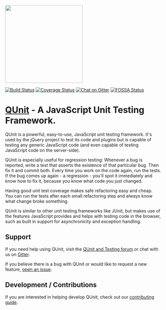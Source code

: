 <img src="/docs/img/QUnit-Logo-Large.png" width="250" height="auto">

[![Build Status](https://travis-ci.com/qunitjs/qunit.svg?branch=master)](https://travis-ci.com/qunitjs/qunit)
[![Coverage Status](https://coveralls.io/repos/qunitjs/qunit/badge.svg)](https://coveralls.io/github/qunitjs/qunit)
[![Chat on Gitter](https://badges.gitter.im/Join%20Chat.svg)](https://gitter.im/qunitjs/qunit?utm_source=badge&utm_medium=badge&utm_campaign=pr-badge&utm_content=badge)
[![FOSSA Status](https://app.fossa.io/api/projects/git%2Bhttps%3A%2F%2Fgithub.com%2Fqunitjs%2Fqunit.svg?type=shield)](https://app.fossa.io/projects/git%2Bhttps%3A%2F%2Fgithub.com%2Fqunitjs%2Fqunit?ref=badge_shield)

# [QUnit](https://qunitjs.com) - A JavaScript Unit Testing Framework.

QUnit is a powerful, easy-to-use, JavaScript unit testing framework. It's used by the jQuery
project to test its code and plugins but is capable of testing any generic
JavaScript code (and even capable of testing JavaScript code on the server-side).

QUnit is especially useful for regression testing: Whenever a bug is reported,
write a test that asserts the existence of that particular bug. Then fix it and
commit both. Every time you work on the code again, run the tests. If the bug
comes up again - a regression - you'll spot it immediately and know how to fix
it, because you know what code you just changed.

Having good unit test coverage makes safe refactoring easy and cheap. You can
run the tests after each small refactoring step and always know what change
broke something.

QUnit is similar to other unit testing frameworks like JUnit, but makes use of
the features JavaScript provides and helps with testing code in the browser, such as built in support for asynchronicity and exception handling.

## Support

If you need help using QUnit, visit the [QUnit and Testing forum](https://forum.jquery.com/qunit-and-testing) or chat with us on [Gitter](https://gitter.im/qunitjs/qunit).

If you believe there is a bug with QUnit or would like to request a new feature, [open an issue](https://github.com/qunitjs/qunit/issues).

## Development / Contributions

If you are interested in helping develop QUnit, check out our [contributing guide](./CONTRIBUTING.md).
